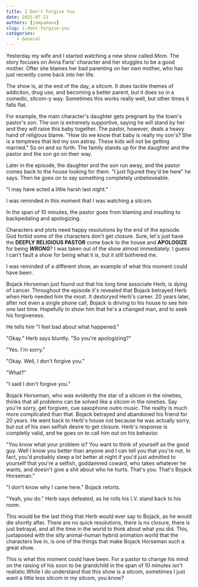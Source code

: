 ```yaml
---
title: I Don't Forgive You
date: 2025-07-21
authors: [jampamane]
slug: i-dont-forgive-you
categories:
    - General
---
```


Yesterday my wife and I started watching a new show called *Mom*. The story focuses on Anna Faris' character and her stuggles to be a good mother. Ofter she blames her bad parenting on her own mother, who has just recently come back into her life.

The show is, at the end of the day, a sitcom. It does tackle themes of addiciton, drug use, and becoming a better parent, but it does so in a comedic, sitcom-y way. Sometimes this works really well, but other times it falls flat.

<!-- more -->
For example, the main character's daughter gets pregnant by the town's pastor's son. The son is extremely supportive, saying he will stand by her and they will raise this baby together. The pastor, however, deals a heavy hand of religious blame. "How do we know that baby is really my son's? She is a temptress that led my son astray. These kids will not be getting married." So on and so forth. The family stands up for the daughter and the pastor and the son go on their way.

Later in the episode, the daughter and the son run away, and the pastor comes back to the house looking for them. "I just figured they'd be here" he says. Then he goes on to say something completely unbelieveable.

"I may have acted a little harsh last night."

I was reminded in this moment that I was watching a sitcom.

In the span of 10 minutes, the pastor goes from blaming and insulting to backpedaling and apologizing.

Characters and plots need happy resolutions by the end of the episode. God forbid some of the characters don't get closure. Sure, let's just have the **DEEPLY RELIGIOUS PASTOR** come back to the house and **APOLOGIZE** for being ***WRONG***? I was taken out of the show almost immediately. I guess I can't fault a show for being what it is, but it still bothered me.

I was reminded of a different show, an example of what this moment could have been.

Bojack Horseman just found out that his long time associate Herb, is dying of cancer. Throughout the episode it's revealed that Bojack betrayed Herb when Herb needed him the most. It destoryed Herb's career. 20 years later, after not even a single phone call, Bojack is driving to his house to see him one last time. Hopefully to show him that he's a changed man, and to seek his forgiveness.

He tells him "I feel bad about what happened."

"Okay." Herb says bluntly. "So you're apologizing?"

"Yes. I'm sorry."

"Okay. Well, I don't forgive you."

"What?"

"I said I don't forgive you."

Bojack Horseman, who was evidently the star of a sitcom in the nineties, thinks that all problems can be solved like a sitcom in the nineties. Say you're sorry, get forgiven, cue saxophone outro music. The reality is much more complicated than that. Bojack betrayed and abandoned his friend for 20 years. He went back to Herb's house not because he was actually sorry, but out of his own selfish desire to get closure. Herb's response is completly valid, and he goes on to call him out on his behavior.

"You know what your problem is? You want to think of yourself as the good guy. Well I know you better than anyone and I can tell you that you're not. In fact, you'd probably sleep a lot better at night if you'd just admitted to yourself that you're a selfish, goddamned coward, who takes whatever he wants, and doesn't give a shit about who he hurts. That's you. That's Bojack Horseman."

"I don't know why I came here." Bojack retorts.

"Yeah, you do." Herb says defeated, as he rolls his I.V. stand back to his room.

This would be the last thing that Herb would ever say to Bojack, as he would die shortly after. There are no quick resolutions, there is no closure, there is just betrayal, and all the time in the world to think about what you did. This, juxtaposed with the silly animal-human hybrid animation world that the characters live in, is one of the things that make Bojack Horseman such a great show.

This is what this moment could have been. For a pastor to change his mind on the raising of his soon to be grandchild in the span of 10 minutes isn't realistic.While I do understand that this show is a sitcom, sometimes I just want a little less sitcom in my sitcom, you know?